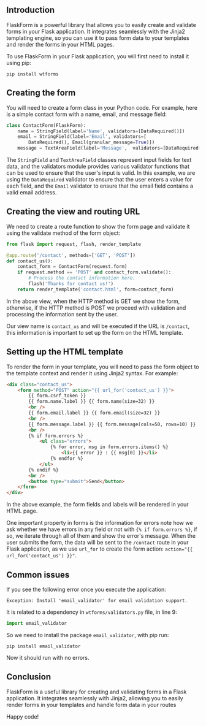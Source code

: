 ## Introduction
FlaskForm is a powerful library that allows you to easily create and validate forms in your Flask application. It integrates seamlessly with the Jinja2 templating engine, so you can use it to pass form data to your templates and render the forms in your HTML pages.

To use FlaskForm in your Flask application, you will first need to install it using pip:
````commandline
pip install wtforms
````

## Creating the form
You will need to create a form class in your Python code. For example, here is a simple contact form with a name, email, and message field:
````python
class ContactForm(FlaskForm):
    name = StringField(label='Name', validators=[DataRequired()])
    email = StringField(label='Email', validators=[
        DataRequired(), Email(granular_message=True)])
    message = TextAreaField(label='Message',  validators=[DataRequired()])
````
The `StringField` and `TextAreaField` classes represent input fields for text data, and the validators module provides various validator functions that can be used to ensure that the user's input is valid. In this example, we are using the `DataRequired` validator to ensure that the user enters a value for each field, and the `Email` validator to ensure that the email field contains a valid email address.

## Creating the view and routing URL
We need to create a route function to show the form page and validate it using the validate method of the form object:
````python
from flask import request, flash, render_template

@app.route('/contact', methods=['GET', 'POST'])
def contact_us():
    contact_form = ContactForm(request.form)
    if request.method == 'POST' and contact_form.validate():
        # Process the contact information here.
        flash('Thanks for contact us!')
    return render_template('contact.html', form=contact_form)
````
In the above view, when the HTTP method is GET we show the form, otherwise, if the HTTP method is POST we proceed with validation and processing the information sent by the user.

Our view name is `contact_us` and will be executed if the URL is `/contact`, this information is important to set up the form on the HTML template.

## Setting up the HTML template
To render the form in your template, you will need to pass the form object to the template context and render it using Jinja2 syntax. For example:
````html
<div class="contact_us">
    <form method="POST" action="{{ url_for('contact_us') }}">
        {{ form.csrf_token }}
        {{ form.name.label }} {{ form.name(size=32) }}
        <br />
        {{ form.email.label }} {{ form.email(size=32) }}
        <br />
        {{ form.message.label }} {{ form.message(cols=50, rows=10) }}
        <br />
        {% if form.errors %}
            <ul class="errors">
                {% for error, msg in form.errors.items() %}
                    <li>{{ error }} : {{ msg[0] }}</li>
                {% endfor %}
            </ul>
        {% endif %}
        <br />
        <button type="submit">Send</button>
    </form>
</div>
````
In the above example, the form fields and labels will be rendered in your HTML page. 

One important property in forms is the information for errors note how we ask whether we have errors in any field or not with `{% if form.errors %}`, if so, we iterate through all of them and show the error's message.
When the user submits the form, the data will be sent to the `/contact` route in your Flask application, as we use `url_for` to create the form action: `action="{{ url_for('contact_us') }}"`.

## Common issues
If you see the following error once you execute the application:
````commandline
Exception: Install 'email_validator' for email validation support.
````
It is related to a dependency in `wtforms/validators.py` file, in line 9:
````python
import email_validator
````

So we need to install the package `email_validator`, with pip run:
````commandline
pip install email_validator
````

Now it should run with no errors.

## Conclusion
FlaskForm is a useful library for creating and validating forms in a Flask application. It integrates seamlessly with Jinja2, allowing you to easily render forms in your templates and handle form data in your routes

Happy code!
